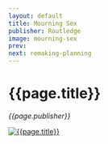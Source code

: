 ```yaml
---
layout: default
title: Mourning Sex
publisher: Routledge
image: mourning-sex
prev: 
next: remaking-planning
---
```


# {{page.title}}<br />
*{{page.publisher}}*

[![{{page.title}}]({{page.image}}.webp "{{page.title}}")]({{page.next}})